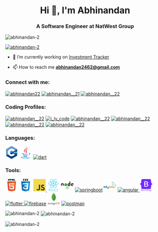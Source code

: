 <h1 align="center">Hi 👋, I'm Abhinandan</h1>
<h3 align="center">A Software Engineer at NatWest Group</h3>

<p align="left"> <img src="https://komarev.com/ghpvc/?username=abhinandan-2&label=Profile%20views&color=0e75b6&style=flat" alt="abhinandan-2" /> </p>

<p align="left"> <a href="https://github.com/ryo-ma/github-profile-trophy"><img src="https://github-profile-trophy.vercel.app/?username=abhinandan-2" alt="abhinandan-2" /></a> </p>

- 🔭 I’m currently working on [Investment Tracker](https://investment-tracker-by-abhi.web.app)

- 📫 How to reach me **abhinandan2462@gmail.com**

<h3 align="left">Connect with me:</h3>
<p align="left">
<a href="https://linkedin.com/in/abhinandan22" target="blank"><img align="center" src="https://raw.githubusercontent.com/rahuldkjain/github-profile-readme-generator/master/src/images/icons/Social/linked-in-alt.svg" alt="abhinandan22" height="30" width="40" /></a>
<a href="https://twitter.com/abhinandan__21" target="blank"><img align="center" src="https://raw.githubusercontent.com/rahuldkjain/github-profile-readme-generator/master/src/images/icons/Social/twitter.svg" alt="abhinandan__21" height="30" width="40" /></a>
<a href="https://instagram.com/abhinandan__22" target="blank"><img align="center" src="https://raw.githubusercontent.com/rahuldkjain/github-profile-readme-generator/master/src/images/icons/Social/instagram.svg" alt="abhinandan__22" height="30" width="40" /></a>
</p>

<h3 align="left">Coding Profiles:</h3>
<p align="left">
<a href="https://www.leetcode.com/abhinandan__22" target="blank"><img align="center" src="https://raw.githubusercontent.com/rahuldkjain/github-profile-readme-generator/master/src/images/icons/Social/leet-code.svg" alt="abhinandan__22" height="30" width="40" /></a>
<a href="https://www.codechef.com/users/i_lv_code" target="blank"><img align="center" src="https://cdn.jsdelivr.net/npm/simple-icons@3.1.0/icons/codechef.svg" alt="i_lv_code" height="30" width="40" /></a>
<a href="https://www.interviewbit.com/profile/Abhinandan__22" target="blank"><img align="center" src="https://www.interviewbit.com/_next/static/media/brand.6cf9233b.svg" alt="abhinandan__22" height="30" width="40" /></a>
<a href="https://auth.geeksforgeeks.org/user/abhinandan__22" target="blank"><img align="center" src="https://raw.githubusercontent.com/rahuldkjain/github-profile-readme-generator/master/src/images/icons/Social/geeks-for-geeks.svg" alt="abhinandan__22" height="30" width="40" /></a>
<a href="https://www.hackerrank.com/abhinandan__22" target="blank"><img align="center" src="https://raw.githubusercontent.com/rahuldkjain/github-profile-readme-generator/master/src/images/icons/Social/hackerrank.svg" alt="abhinandan__22" height="30" width="40" /></a>
<a href="https://www.hackerearth.com/abhinandan__22" target="blank"><img align="center" src="https://raw.githubusercontent.com/rahuldkjain/github-profile-readme-generator/master/src/images/icons/Social/hackerearth.svg" alt="abhinandan__22" height="30" width="40" /></a>
</p>

<h3 align="left">Languages:</h3>
<p align="left">
<a href="https://www.w3schools.com/cpp/" target="_blank" rel="noreferrer"> <img src="https://raw.githubusercontent.com/devicons/devicon/master/icons/cplusplus/cplusplus-original.svg" alt="cplusplus" width="40" height="40"/></a> 
<a href="https://www.java.com" target="_blank" rel="noreferrer"> <img src="https://raw.githubusercontent.com/devicons/devicon/master/icons/java/java-original.svg" alt="java" width="40" height="40"/></a> 
<a href="https://dart.dev" target="_blank" rel="noreferrer"> <img src="https://www.vectorlogo.zone/logos/dartlang/dartlang-icon.svg" alt="dart" width="40" height="40"/></a> 
</p>

<h3 align="left">Tools:</h3>
<p align="left">
<a href="https://www.w3.org/html/" target="_blank" rel="noreferrer"> <img src="https://raw.githubusercontent.com/devicons/devicon/master/icons/html5/html5-original-wordmark.svg" alt="html5" width="40" height="40"/></a> 
<a href="https://www.w3schools.com/css/" target="_blank" rel="noreferrer"> <img src="https://raw.githubusercontent.com/devicons/devicon/master/icons/css3/css3-original-wordmark.svg" alt="css3" width="40" height="40"/></a> 
<a href="https://developer.mozilla.org/en-US/docs/Web/JavaScript" target="_blank" rel="noreferrer"> <img src="https://raw.githubusercontent.com/devicons/devicon/master/icons/javascript/javascript-original.svg" alt="javascript" width="40" height="40"/> </a> 
<a href="https://reactjs.org/" target="_blank" rel="noreferrer"> <img src="https://raw.githubusercontent.com/devicons/devicon/master/icons/react/react-original-wordmark.svg" alt="react" width="40" height="40"/></a> 
<a href="https://nodejs.org" target="_blank" rel="noreferrer"> <img src="https://raw.githubusercontent.com/devicons/devicon/master/icons/nodejs/nodejs-original-wordmark.svg" alt="nodejs" width="40" height="40"/></a> 
<a href="https://spring.io/projects/spring-boot" target="_blank" rel="noreferrer"> <img src="https://static.javatpoint.com/springboot/images/spring-boot-tutorial.jpg" alt="springboot" width="40" height="40"/></a>
<a href="https://www.mysql.com/" target="_blank" rel="noreferrer"> <img src="https://raw.githubusercontent.com/devicons/devicon/master/icons/mysql/mysql-original-wordmark.svg" alt="mysql" width="40" height="40"/></a> 
<a href="https://angular.io" target="_blank" rel="noreferrer"> <img src="https://angular.io/assets/images/logos/angular/angular.svg" alt="angular" width="40" height="40"/> </a> 
<a href="https://getbootstrap.com" target="_blank" rel="noreferrer"> <img src="https://raw.githubusercontent.com/devicons/devicon/master/icons/bootstrap/bootstrap-plain-wordmark.svg" alt="bootstrap" width="40" height="40"/></a> 
<a href="https://flutter.dev" target="_blank" rel="noreferrer"> <img src="https://www.vectorlogo.zone/logos/flutterio/flutterio-icon.svg" alt="flutter" width="40" height="40"/> </a> 
<a href="https://firebase.google.com/" target="_blank" rel="noreferrer"> <img src="https://www.vectorlogo.zone/logos/firebase/firebase-icon.svg" alt="firebase" width="40" height="40"/></a> 
<a href="https://www.mongodb.com/" target="_blank" rel="noreferrer"> <img src="https://raw.githubusercontent.com/devicons/devicon/master/icons/mongodb/mongodb-original-wordmark.svg" alt="mongodb" width="40" height="40"/></a> 
<a href="https://postman.com" target="_blank" rel="noreferrer"> <img src="https://www.vectorlogo.zone/logos/getpostman/getpostman-icon.svg" alt="postman" width="40" height="40"/></a>
</p>

<p><img align="left" src="https://github-readme-stats.vercel.app/api/top-langs?username=abhinandan-2&show_icons=true&locale=en&layout=compact" alt="abhinandan-2" /></p>

<p>&nbsp;<img align="center" src="https://github-readme-stats.vercel.app/api?username=abhinandan-2&show_icons=true&locale=en" alt="abhinandan-2" /></p>

<p><img align="center" src="https://github-readme-streak-stats.herokuapp.com/?user=abhinandan-2&" alt="abhinandan-2" /></p>

